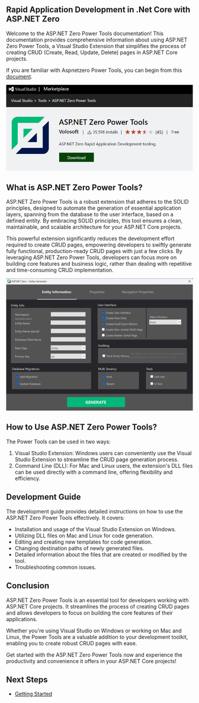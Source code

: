 ## Rapid Application Development in .Net Core with ASP.NET Zero

Welcome to the ASP.NET Zero Power Tools documentation! This documentation provides comprehensive information about using ASP.NET Zero Power Tools, a Visual Studio Extension that simplifies the process of creating CRUD (Create, Read, Update, Delete) pages in ASP.NET Core projects. 

If you are familiar with Aspnetzero Power Tools, you can begin from this [document](remastered-getting-started.md).

<img src="images/power-tools-marketplace.png" alt="ASP.NET Zero Power Tools" class="img-fluid">

## What is ASP.NET Zero Power Tools?

ASP.NET Zero Power Tools is a robust extension that adheres to the SOLID principles, designed to automate the generation of essential application layers, spanning from the database to the user interface, based on a defined entity. By embracing SOLID principles, this tool ensures a clean, maintainable, and scalable architecture for your ASP.NET Core projects.

This powerful extension significantly reduces the development effort required to create CRUD pages, empowering developers to swiftly generate fully functional, production-ready CRUD pages with just a few clicks. By leveraging ASP.NET Zero Power Tools, developers can focus more on building core features and business logic, rather than dealing with repetitive and time-consuming CRUD implementation.

<img src="images/power-tools-entity-generator.png" alt="ASP.NET Zero Power Tools" class="img-fluid">

## How to Use ASP.NET Zero Power Tools?

The Power Tools can be used in two ways:

1. Visual Studio Extension: Windows users can conveniently use the Visual Studio Extension to streamline the CRUD page generation process.
2. Command Line (DLL): For Mac and Linux users, the extension's DLL files can be used directly with a command line, offering flexibility and efficiency.

## Development Guide

The development guide provides detailed instructions on how to use the ASP.NET Zero Power Tools effectively. It covers:

* Installation and usage of the Visual Studio Extension on Windows.
* Utilizing DLL files on Mac and Linux for code generation.
* Editing and creating new templates for code generation.
* Changing destination paths of newly generated files.
* Detailed information about the files that are created or modified by the tool.
* Troubleshooting common issues.

## Conclusion

ASP.NET Zero Power Tools is an essential tool for developers working with ASP.NET Core projects. It streamlines the process of creating CRUD pages and allows developers to focus on building the core features of their applications.

Whether you're using Visual Studio on Windows or working on Mac and Linux, the Power Tools are a valuable addition to your development toolkit, enabling you to create robust CRUD pages with ease.

Get started with the ASP.NET Zero Power Tools now and experience the productivity and convenience it offers in your ASP.NET Core projects!

## Next Steps

* [Getting Started](power-tools-getting-started.md)